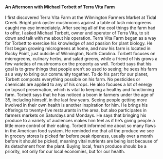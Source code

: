 #### An Afternoon with Michael Torbett of Terra Vita Farm
I first discovered Terra Vita Farm at the Wilmington Farmers Market at Tidal Creek. Bright pink oyster mushrooms against a table of lush microgreens caught my eye immediately. After seeing all of the cool things the farm had to offer, I asked Michael Torbett, owner and operator of Terra Vita, to sit down and talk with me about his operation. 
Terra Vita Farm began as a way for Torbett to exercise his knowledge of and passion for plant biology. He first began growing microgreens at home, and now his farm is located in Rocky Point, just outside of Wilmington, North Carolina. Torbett focuses on microgreens, culinary herbs, and salad greens, while a friend of his grows a few varieties of mushrooms on the property as well. Torbett says that his goal is to grow things that people aren’t so used to seeing; he sees his farm as a way to bring our community together. To do his part for our planet, Torbett composts everything possible on his farm. No pesticides or chemicals are applied to any of his crops. He also focuses a lot of energy on topsoil preservation, which is vital to keeping a healthy and functioning farm. 
Torbett says that he has noticed a boom in farmers under the age of 35, including himself, in the last few years. Seeing people getting more involved in their own health is another inspiration for him. He brings his offerings to twenty-five restaurants in the area, but also participates in farmers markets on Saturdays and Mondays. He says that bringing his produce to a variety of audiences makes him feel as if he’s giving people a little more control of their eating. Torbett informed me about so many flaws in the American food system. He reminded me that all the produce we see in grocery stores is picked far before peak ripeness, usually over a month before it should be picked, meaning vital nutrients are being lost because of its detachment from the plant. Buying local, fresh produce should be a priority, not only for our local economies, but for our health. 
